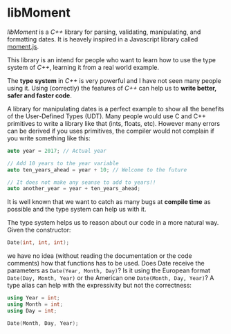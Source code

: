 # libMoment

*libMoment* is a *C++* library for parsing, validating, manipulating, and formatting dates. It is heavely inspired in a Javascript library called [moment.js](http://momentjs.com/).

This library is an intend for people who want to learn how to use the type system of *C++*, learning it from a real world example.

The **type system** in *C++* is very powerful and I have not seen many people using it. Using (correctly) the features of *C++* can help us to **write better, safer and faster code**. 

A library for manipulating dates is a perfect example to show all the benefits of the User-Defined Types (UDT). Many people would use C and C++ primitives to write a library like that (ints, floats, etc). However many errors can be derived if you uses primitives, the compiler would not complain if you write something like this:

```cpp
auto year = 2017; // Actual year

// Add 10 years to the year variable
auto ten_years_ahead = year + 10; // Welcome to the future

// It does not make any seanse to add to years!!
auto another_year = year + ten_years_ahead;
```

It is well known that we want to catch as many bugs at **compile time** as possible and the type system can help us with it. 

The type system helps us to reason about our code in a more natural way. Given the constructor: 

```cpp
Date(int, int, int);
```

we have no idea (without reading the documentation or the code comments) how that functions has to be used. Does Date receive the parameters as `Date(Year, Month, Day)`? Is it using the European format `Date(Day, Month, Year)` or the American one `Date(Month, Day, Year)`? A type alias can help with the expressivity but not the correctness:

```cpp
using Year = int;
using Month = int;
using Day = int;

Date(Month, Day, Year);
```

